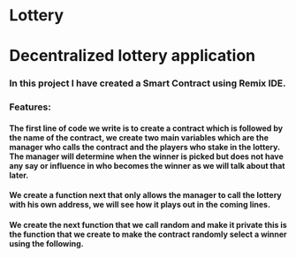 # Lottery
# Decentralized lottery application

### In this project I have created a Smart Contract using Remix IDE.

###  Features:
#### The first line of code we write is to create a contract which is followed by the name of the contract, we create two main variables which are the manager who calls the contract and the players who stake in the lottery. The manager will determine when the winner is picked but does not have any say or influence in who becomes the winner as we will talk about that later.
#### We create a function next that only allows the manager to call the lottery with his own address, we will see how it plays out in the coming lines.
#### We create the next function that we call random and make it private this is the function that we create to make the contract randomly select a winner using the following.

